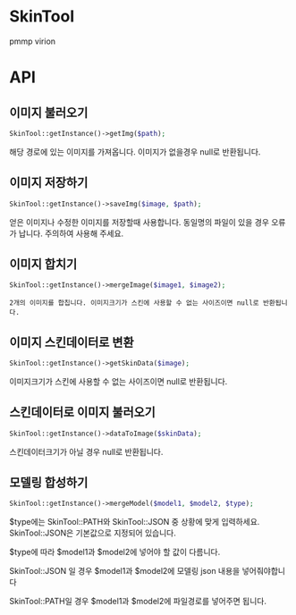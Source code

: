 # SkinTool
pmmp virion

# API
## 이미지 불러오기
```php
SkinTool::getInstance()->getImg($path);
```
해당 경로에 있는 이미지를 가져옵니다. 이미지가 없을경우 null로 반환됩니다.
## 이미지 저장하기
```php
SkinTool::getInstance()->saveImg($image, $path);
```
얻은 이미지나 수정한 이미지를 저장할때 사용합니다. 동일명의 파일이 있을 경우 오류가 납니다. 주의하여 사용해 주세요.
## 이미지 합치기
```php
SkinTool::getInstance()->mergeImage($image1, $image2);
```
	2개의 이미지를 합칩니다. 이미지크기가 스킨에 사용할 수 없는 사이즈이면 null로 반환됩니다.
## 이미지 스킨데이터로 변환
```php
SkinTool::getInstance()->getSkinData($image);
```
이미지크기가 스킨에 사용할 수 없는 사이즈이면 null로 반환됩니다.
## 스킨데이터로 이미지 불러오기
```php
SkinTool::getInstance()->dataToImage($skinData);
```
스킨데이터크기가 아닐 경우 null로 반환됩니다.
## 모델링 합성하기
```php
SkinTool::getInstance()->mergeModel($model1, $model2, $type);
```
$type에는 SkinTool::PATH와 SkinTool::JSON 중 상황에 맞게 입력하세요. SkinTool::JSON은 기본값으로 지정되어 있습니다.

$type에 따라 $model1과 $model2에 넣어야 할 값이 다름니다.

SkinTool::JSON 일 경우 $model1과 $model2에 모델링 json 내용을 넣어줘야합니다

SkinTool::PATH일 경우 $model1과 $model2에 파일경로를 넣어주면 됩니다.